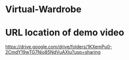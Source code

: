 # Virtual-Wardrobe

# URL location of demo video
https://drive.google.com/drive/folders/1KXemPu0-2CmdY19wTG7Nio85NdVuAXIu?usp=sharing 

